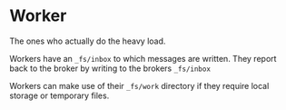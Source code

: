 # Worker

The ones who actually do the heavy load.

Workers have an `_fs/inbox` to which messages are written. 
They report back to the broker by writing to the brokers `_fs/inbox`

Workers can make use of their `_fs/work` directory if they require 
local storage or temporary files.
